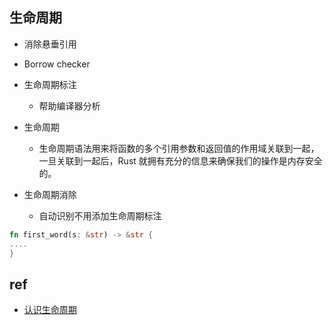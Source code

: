 




## 生命周期
+ 消除悬垂引用
+ Borrow checker
+ 生命周期标注
    + 帮助编译器分析
+ 生命周期
    + 生命周期语法用来将函数的多个引用参数和返回值的作用域关联到一起，一旦关联到一起后，Rust 就拥有充分的信息来确保我们的操作是内存安全的。

+ 生命周期消除
    + 自动识别不用添加生命周期标注
```rust
fn first_word(s: &str) -> &str {
....
}
```

## ref
+ [认识生命周期](https://course.rs/advance/lifetime/basic.html)